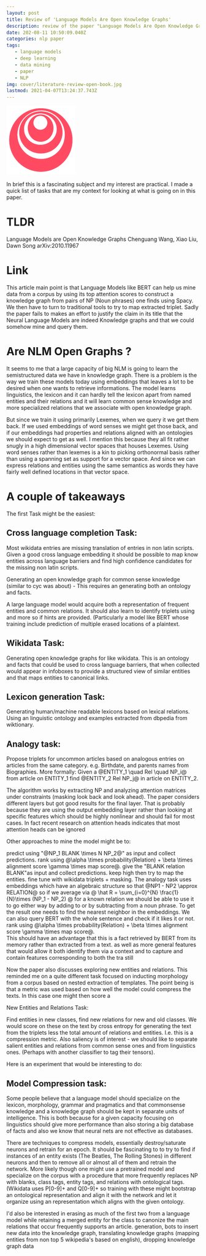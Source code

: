 ```yaml
---
layout: post
title: Review of 'Language Models Are Open Knowledge Graphs'
description: review of the paper "Language Models Are Open Knowledge Graphs" 
date: 202-08-11 10:50:09.040Z
categories: nlp paper
tags:
   - language models
   - deep learning
   - data mining
   - paper
   - NLP
img: cover/literature-review-open-book.jpg
lastmod: 2021-04-07T13:24:37.743Z
---
```




<style>
hr { 	clear:both;  }
img[src*='#sl'] { 
  float: right; 
  width:35%; 
  margin:10px 10px 10px 0px; 
  border: 2px solid gold;
  display: block;
}
img[src*='#hi'] { 
  width:85%; 
  display: block;
  margin: 10px auto 10px auto;
  border: 2px solid gold;
}
img[src*='#logo'] {
      width: 20%;
      float: right
}
</style>
![deeplearning.ai](/assets/logos/logo_deeplearning.ai.png#logo)

In brief this is a fascinating subject and my interest are practical. I made a quick list of tasks that are my context for looking at what is going on in this paper.

# TLDR
Language Models are Open Knowledge Graphs Chenguang Wang, Xiao Liu, Dawn Song arXiv:2010.11967
# Link
This article main point is that Language Models like BERT can help us mine data from a corpus by using its top attention scores to construct a knowledge graph from pairs of NP (Noun phrases) one finds using Spacy. We then have to turn to traditional tools to try to map extracted triplet. Sadly the paper fails to makes an effort to justify the claim in its title that the Neural Language Models are indeed Knowledge graphs and that we could somehow mine and query them.

# Are NLM Open Graphs ?

It seems to me that a large capacity of big NLM is going to learn the semistructured data we have in knowledge graph. There is a problem is the way we train these models today using embeddings that leaves a lot to be desired when one wants to retrieve informations. The model learns linguistics, the lexicon and it can hardly tell the lexicon apart from named entities and their relations and it will learn common sense knowledge and more specialized relations that we associate with open knowledge graph. 

But since we train it using primarily Lexemes, when we query it we get them back. If we used embeddings of word senses we might get those back, and if our embeddings had properties and relations aligned with an ontologies we should expect to get as well. I mention this because they all fit rather snugly in a high dimensional vector spaces that houses Lexemes. Using word senses rather than lexemes is a kin to picking orthonormal basis rather than using a spanning set as support for a vector space. And since we can express relations and entities using the same semantics as words they have fairly well defined locations in that vector space.

# A couple of takeaways

The first Task might be the easiest:

##  Cross language completion Task:

Most wikidata entries are missing translation of entries in non latin scripts. Given a good cross language embedding it should be possible to map know entities across language barriers and find high confidence candidates for the missing non latin scripts. 

Generating an open knowledge graph for common sense knowledge (similar to cyc was about) - This requires an generating both an ontology and facts.

A large  language model would acquire both a representation of frequent entities and common relations. It should also learn to identify triplets using and more so if hints are provided. (Particularly a model like BERT  whose training include prediction of multiple erased locations of a plaintext. 

## Wikidata Task:
Generating open knowledge graphs for like wikidata. This is an ontology and facts that could be used to cross language barriers, that when collected would appear in infoboxes to provide a structured view of similar entities and that maps entities to canonical links. 

## Lexicon generation Task:
Generating human/machine readable lexicons based on lexical relations. Using an linguistic ontology and examples extracted from dbpedia from wiktionary.

## Analogy task:
Propose triplets for uncommon articles based on analogous entries on articles from the same category. e.g. Birthdate, and parents names from Biographies. More formally:
Given a @ENTITY_1  \quad Rel  \quad NP_i@  from article on ENTITY_1 find @ENTITY_2 Rel NP_j@ in article on ENTITY_2.

The algorithm works by extracting NP and analyzing attention matrices under  constraints (masking look back and look ahead). The paper considers different layers but got good results for the final layer. That is probably because they are using the output embedding layer rather than looking at specific features which should be highly nonlinear and should fail for most cases. In fact recent research on attention heads indicates that most attention heads can be ignored 

Other approaches to mine the model might be to:

predict using "@NP_1 BLANK \times N NP_2@" as input and collect predictions.
rank using
@\alpha \times probability(Relation) + \beta \times alignment score \gamma \times map score@. 
give the "BLANK relation BLANK"as input and collect predictions. keep high then try to map the entities.
fine tune with wikidata triplets + masking.
The analogy task uses embeddings which have an algebraic structure so that @NP1 - NP2 \approx RELATION@ so if we average via
@ \hat R = \sum_{i=0}^{N} \frac{1}{N}\times (NP_1 - NP_2)  @
for a known relation we should be able to use it to go either way by adding to or by subtracting from a noun phrase. To get the result one needs to find the nearest neighbor in the embeddings. We can also query BERT with the whole sentence and check if it likes it or not.
rank using
@\alpha \times probability(Relation) + \beta \times alignment score \gamma \times map score@.  
This should have an advantage that this is a fact retrieved by BERT from its memory rather than extracted from a text.
as well as more general features that would allow it both identify them via a context and to capture  and contain features corresponding to both the tra still



Now the paper also discusses exploring new entities and relations. This reminded me on a quite different task focused on inducting morphology from a corpus based on nested extraction of templates. The point being is that a metric was used based on how well the model could compress the texts. In this case one might then score a 

New Entities and Relations Task:

Find entities in new classes, find new relations for new and old classes. We would score on these on the text by cross entropy for generating the text from the triplets less the total amount of relations and entities. I.e. this is a compression metric. Also saliency is of interest - we should like to separate salient entities and relations from common sense ones and from linguistics ones. (Perhaps with another classifier to tag their tensors).



Here is an experiment that would be interesting to do:

## Model Compression task:

Some people believe that a language model should specialize on the lexicon, morphology, grammar and pragmatics and that commonsense knowledge and a knowledge graph should be kept in separate units of intelligence. This is both because for a given capacity focusing on linguistics should give more performance than also storing a big database of facts and also we know that neural nets are not effective as databases.

There are techniques to compress models, essentially destroy/saturate neurons and retrain for an epoch. It should be fascinating to to try to find if instances of an entity exists (The Beatles, The Rolling Stones) in different neurons and then to remove all or almost all of them and retrain the network. More likely though one might use a pretrained model and specialize on the corpus with a procedure that more frequently replaces NP with blanks, class tags, entity tags, and relations with ontological tags. (Wikidata uses P[0-9]+ and Q[0-9]+ so training with these might bootstrap an ontological representation and align it with  the network and  let it organize using an representation which aligns with the given ontology.

I'd also be interested in erasing as much of the first two from a language model while retaining a merged entity for the class to canonize the main relations that occur frequently supports an article. generation, bots to insert new data into the knowledge graph, translating knowledge graphs (mapping entities from non top 5 wikipedia's based on  english), dropping knowledge graph data